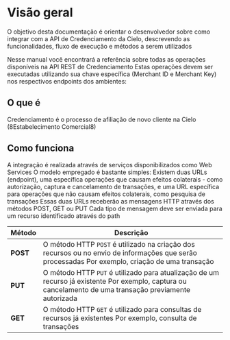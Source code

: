 # Visão geral

O objetivo desta documentação é orientar o desenvolvedor sobre como integrar com a API de Credenciamento da Cielo, descrevendo as funcionalidades, fluxo de execução e métodos a serem utilizados

Nesse manual você encontrará a referência sobre todas as operações disponíveis na API REST de Credenciamento Estas operações devem ser executadas utilizando sua chave específica (Merchant ID e Merchant Key) nos respectivos endpoints dos ambientes:

## O que é

Credenciamento é o processo de afiliação de novo cliente na Cielo (8Estabelecimento Comercial8)

## Como funciona

A integração é realizada através de serviços disponibilizados como Web Services O modelo empregado é bastante simples: Existem duas URLs (endpoint), uma específica operações que causam efeitos colaterais - como autorização, captura e cancelamento de transações, e uma URL específica para operações que não causam efeitos colaterais, como pesquisa de transações Essas duas URLs receberão as mensagens HTTP através dos métodos POST, GET ou PUT Cada tipo de mensagem deve ser enviada para um recurso identificado através do path

|Método|Descrição|
|---|---|
|**POST**|O método HTTP `POST` é utilizado na criação dos recursos ou no envio de informações que serão processadas Por exemplo, criação de uma transação|
|**PUT**|O método HTTP `PUT` é utilizado para atualização de um recurso já existente Por exemplo, captura ou cancelamento de uma transação previamente autorizada|
|**GET**|O método HTTP `GET` é utilizado para consultas de recursos já existentes Por exemplo, consulta de transações|

